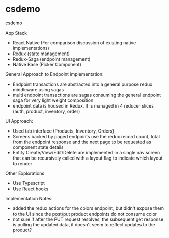 # csdemo
csdemo


App Stack
- React Native (For comparison discussion of existing native implementations)
- Redux (state management)
- Redux-Saga (endpoint management)
- Native Base (Picker Component)

General Approach to Endpoint implementation:
- Endpoint transactions are abstracted into a general purpose redux middleware using sagas
- multi endpoint transactions are sagas consuming the general endpoint saga for very light weight composition
- endpoint data is housed in Redux. It is managed in 4 reducer slices (auth, product, inventory, order)

UI Approach:
- Used tab interface (Products, Inventory, Orders)
- Screens backed by paged endpoints use the redux record count, total from the endpoint response and the next page to be requested as component state details
- Entity Create/View/Edit/Delete are implemented in a single nav screen that can be recursively called with a layout flag to indicate which layout to render

Other Explorations
- Use Typescript
- Use React hooks

Implementation Notes:
- added the redux actions for the colors endpoint, but didn't expose them to the UI since the post/put product endpoints do not consume color
- not sure if  after the PUT request resolves, the subsequent get response is pulling the updated data, it doesn't seem to reflect updates to the product?